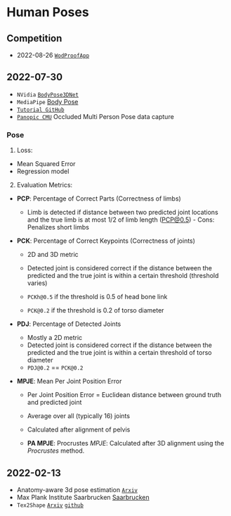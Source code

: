 # Human Poses

## Competition

- 2022-08-26 [`WodProofApp`](https://wodproofapp.com)

## 2022-07-30

- `NVidia` [`BodyPose3DNet`](https://catalog.ngc.nvidia.com/orgs/nvidia/teams/tao/models/bodypose3dnet)
- `MediaPipe` [Body Pose](https://google.github.io/mediapipe/solutions/pose)
- [`Tutorial GitHub`](https://github.com/cbsudux/Human-Pose-Estimation-101)
- [`Panopic CMU`](http://domedb.perception.cs.cmu.edu/) Occluded Multi Person Pose data capture

### Pose

1. Loss:

- Mean Squared Error
- Regression model

2. Evaluation Metrics:

- __PCP__: Percentage of Correct Parts (Correctness of limbs)

  - Limb is detected if distance between two predicted joint locations and the
  true limb is at most 1/2 of limb length (PCP@0.5)  - Cons: Penalizes short limbs

- __PCK__: Percentage of Correct Keypoints (Correctness of joints)

  - 2D and 3D metric
  - Detected joint is considered correct if the distance between the predicted
  and the true joint is within a certain threshold (threshold varies)

  - `PCKh@0.5` if the threshold is 0.5 of head bone link
  - `PCK@0.2` if the threshold is 0.2 of torso diameter

- __PDJ__: Percentage of Detected Joints

  - Mostly a 2D metric
  - Detected joint is considered correct if the distance between the predicted
  and the true joint is within a certain threshold of torso diameter
  - `PDJ@0.2` == `PCK@0.2`

- __MPJE__: Mean Per Joint Position Error

  - Per Joint Position Error = Euclidean distance between ground truth and
  predicted joint
  - Average over all (typically 16) joints
  - Calculated after alignment of pelvis

  - __PA MPJE__: Procrustes _MPJE_: Calculated after 3D alignment using the
  _Procrustes_ method.

## 2022-02-13

- Anatomy-aware 3d pose estimation [`Arxiv`](https://arxiv.org/pdf/2002.10322v5.pdf)
- Max Plank Institute Saarbrucken [Saarbrucken](https://www.mpi-inf.mpg.de/departments/visual-computing-and-artificial-intelligence/publications)
- `Tex2Shape` [`Arxiv`](https://arxiv.org/pdf/1904.08645.pdf) [`github`](https://github.com/thmoa/tex2shape)
